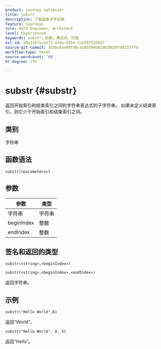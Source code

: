 ```yaml
---
product: journey optimizer
title: substr
description: 了解函数子字符串
feature: Journeys
role: Data Engineer, Architect
level: Experienced
keywords: substr，函数，表达式，历程
exl-id: 58a3107a-b4f3-43da-b454-5ce597515847
source-git-commit: 1d30c6ae49fd0cac0559eb42a629b59708157f7d
workflow-type: tm+mt
source-wordcount: '68'
ht-degree: 17%

---
```


# substr {#substr}

返回开始索引和结束索引之间的字符串表达式的子字符串。 如果未定义结束索引，则它介于开始索引和结束索引之间。

## 类别

字符串

## 函数语法

`substr(<parameters>)`

## 参数

| 参数 | 类型 |
|-------------|----------|
| 字符串 | 字符串 |
| beginIndex | 整数 |
| endIndex | 整数 |

## 签名和返回的类型

`substr(<string>,<beginIndex>)`

`substr(<string>,<beginIndex>,<endIndex>)`

返回字符串。

## 示例

`substr("Hello World",6)`

返回“World”。

`substr("Hello World", 0, 5)`

返回“Hello”。
